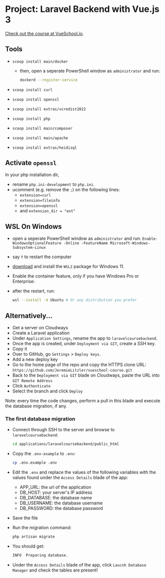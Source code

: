 # Project: Laravel Backend with Vue.js 3

[Check out the course at VueSchool.io](https://vueschool.io/courses/laravel-backends-for-vue-js-3).

## Tools

-   `scoop install main/docker`

    -   then, open a seperate PowerShell window as `administrator` and run:

        ```sh
        dockerd --register-service
        ```

-   `scoop install curl`
-   `scoop install openssl`
-   `scoop install extras/vcredist2022`
-   `scoop install php`
-   `scoop install main/composer`
-   `scoop install main/apache`
-   `scoop install extras/heidisql`

## Activate `openssl`

In your php installation dir,

-   rename `php.ini-development` to `php.ini`.
-   ucomment (e.g. remove the `;`) on the following lines:
    -   `extension=curl`
    -   `extension=fileinfo`
    -   `extension=openssl`
    -   and `extension_dir = "ext"`

## WSL On Windows

-   open a seperate PowerShell window as `administrator` and run: `Enable-WindowsOptionalFeature -Online -FeatureName Microsoft-Windows-Subsystem-Linux`
-   say `Y` to restart the computer
-   [download](https://learn.microsoft.com/en-us/windows/wsl/install-manual#step-4---download-the-linux-kernel-update-package) and install the `WSL2` package for Windows 11.
-   Enable the container feature, only if you have Windows Pro or Enterprise:
-   after the restart, run:

    ```sh
    wsl --install -d Ubuntu # Or any distribution you prefer
    ```

## Alternatively...

-   Get a server on Cloudways
-   Create a Laravel application
-   Under `Application Settings`, rename the app to `laravelcoursebackend`.
-   Once the app is created, under `Deployment via GIT`, create a SSH key.
-   Copy it
-   Over to GitHub, go `Settings` > `Deploy keys`.
-   Add a new deploy key
-   Go to the home page of the repo and copy the HTTPS clone URL: `https://github.com/JeremieLitzler/vueschool-course.git`
-   Back to the `Deployment via GIT` blade on Cloudways, paste the URL into `GIT Remote Address`
-   Click `Authenticate`
-   Select the branch and click `Deploy`

Note: every time the code changes, perform a pull in this blade and execute the database migration, if any.

### The first database migration

-   Connect through SSH to the server and browse to `laravelcoursebackend`:

    ```sh
    cd applications/laravelcoursebackend/public_html
    ```

-   Copy the `.env-example` to `.env`:

    ```sh
    cp .env.example .env
    ```

-   Edit the `.env` and replace the values of the following variables with the values found under the `Access Details` blade of the app:

    -   APP_URL: the url of the application
    -   DB_HOST: your server's IP address
    -   DB_DATABASE: the database name
    -   DB_USERNAME: the database username
    -   DB_PASSWORD: the database password

-   Save the file
-   Run the migration command:

    ```sh
    php artisan migrate
    ```

-   You should get:

    ```sh
    INFO  Preparing database.                                                                                                                                              Creating migration table ............................................. 34ms DONE                                                                                         INFO  Running migrations.                                                                                                                                              2014_10_12_000000_create_users_table ................................. 28ms DONE    2014_10_12_100000_create_password_reset_tokens_table ................. 27ms DONE    2014_10_12_100000_create_password_resets_table ...................... 105ms DONE    2014_10_12_200000_add_two_factor_columns_to_users_table .............. 59ms DONE    2019_08_19_000000_create_failed_jobs_table ........................... 18ms DONE    2019_12_14_000001_create_personal_access_tokens_table ................ 23ms DONE    2023_01_27_184241_create_links_table .................................. 7ms DONE
    ```

-   Under the `Access Details` blade of the app, click `Laucnh Database Manager` and check the tables are present!
